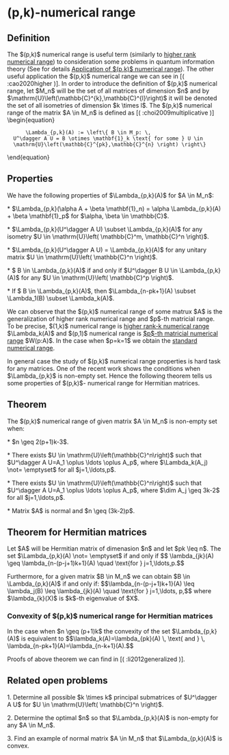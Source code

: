 (p,k)-numerical range
=====================

Definition
----------

The \$(p,k)\$ numerical range is useful term (similarly to [higher rank
numerical
range](/numerical-range/generalizations/higher-rank-numerical-range)) to
consideration some problems in quantum information theory (See for
details [Application of \$(p,k)\$ numerical
range](/numerical-range/generalizations/application-of-higher-rank-and-p-k-numerical-range)).
The other useful application the \$(p,k)\$ numerical range we can see in
\[( :cao2020higher )\]. In order to introduce the definition of
\$(p,k)\$ numerical range, let \$M_n\$ will be the set of all matrices
of dimension \$n\$ and by
\$\\mathrm{U}\\left(\\mathbb{C}\^{k},\\mathbb{C}\^{l}\\right)\$ it will
be denoted the set of all isometries of dimension \$k \\times l\$. The
\$(p,k)\$ numerical range of the matrix \$A \\in M_n\$ is defined as \[(
:choi2009multiplicative )\] \\begin{equation}

          \Lambda_{p,k}(A) := \left\{ B \in M_p: \,  
      U^\dagger A U = B \otimes \mathbf{1}_k \text{ for some } U \in 
      \mathrm{U}\left(\mathbb{C}^{pk},\mathbb{C}^{n} \right) \right\}

\\end{equation}

Properties
----------

We have the following properties of \$\\Lambda\_{p,k}(A)\$ for \$A \\in
M_n\$:

\* \$\\Lambda\_{p,k}(\\alpha A + \\beta \\mathbf{1}\_n) = \\alpha
\\Lambda\_{p,k}(A) + \\beta \\mathbf{1}\_p\$ for \$\\alpha, \\beta \\in
\\mathbb{C}\$.

\* \$\\Lambda\_{p,k}(U\^\\dagger A U) \\subset \\Lambda\_{p,k}(A)\$ for
any isometry \$U \\in \\mathrm{U}\\left( \\mathbb{C}\^m, \\mathbb{C}\^n
\\right)\$.

\* \$\\Lambda\_{p,k}(U\^\\dagger A U) = \\Lambda\_{p,k}(A)\$ for any
unitary matrix \$U \\in \\mathrm{U}\\left( \\mathbb{C}\^n \\right)\$.

\* \$ B \\in \\Lambda\_{p,k}(A)\$ if and only if \$U\^\\dagger B U \\in
\\Lambda\_{p,k}(A)\$ for any \$U \\in \\mathrm{U}\\left( \\mathbb{C}\^p
\\right)\$.

\* If \$ B \\in \\Lambda\_{p,k}(A)\$, then \$\\Lambda\_{n-pk+1}(A)
\\subset \\Lambda_1(B) \\subset \\Lambda_k(A)\$.

We can observe that the \$(p,k)\$ numerical range of some matrux \$A\$
is the generalization of higher rank numerical range and \$p\$-th
matricial range. To be precise, \$(1,k)\$ numerical range is [higher
rank-k numerical
range](/numerical-range/generalizations/higher-rank-numerical-range)
\$\\Lambda_k(A)\$ and \$(p,1)\$ numerical range is [\$p\$-th matricial
numerical range](/numerical-range/generalizations/p-th-matricial-range)
\$W(p:A)\$. In the case when \$p=k=1\$ we obtain the [standard numerical
range](/numerical-range).

In general case the study of \$(p,k)\$ numerical range properties is
hard task for any matrices. One of the recent work shows the conditions
when \$\\Lambda\_{p,k}\$ is non-empty set. Hence the following theorem
tells us some properties of \$(p,k)\$- numerical range for Hermitian
matrices.

Theorem
-------

The \$(p,k)\$ numerical range of given matrix \$A \\in M_n\$ is
non-empty set when:

\* \$n \\geq 2(p+1)k-3\$.

\* There exists \$U \\in \\mathrm{U}\\left(\\mathbb{C}\^n\\right)\$ such
that \$U\^\\dagger A U=A_1 \\oplus \\ldots \\oplus A_p\$, where
\$\\Lambda_k(A_j) \\not= \\emptyset\$ for all \$j=1,\\ldots,p\$.

\* There exists \$U \\in \\mathrm{U}\\left(\\mathbb{C}\^n\\right)\$ such
that \$U\^\\dagger A U=A_1 \\oplus \\ldots \\oplus A_p\$, where \$\\dim
A_j \\geq 3k-2\$ for all \$j=1,\\ldots,p\$.

\* Matrix \$A\$ is normal and \$n \\geq (3k-2)p\$.

Theorem for Hermitian matrices
------------------------------

Let \$A\$ will be Hermitian matrix of dimenasion \$n\$ and let \$pk
\\leq n\$. The set \$\\Lambda\_{p,k}(A) \\not= \\emptyset\$ if and only
if \$\$ \\lambda\_{jk}(A) \\geq \\lambda\_{n-(p-j+1)k+1}(A) \\quad
\\text{for } j=1,\\ldots,p.\$\$

Furthermore, for a given matrix \$B \\in M_n\$ we can obtain \$B \\in
\\Lambda\_{p,k}(A)\$ if and only if: \$\$\\lambda\_{n-(p-j+1)k+1}(A)
\\leq \\lambda_j(B) \\leq \\lambda\_{jk}(A) \\quad \\text{for }
j=1,\\ldots, p,\$\$ where \$\\lambda\_{k}(X)\$ is \$k\$-th eigenvalue of
\$X\$.

### Convexity of \$(p,k)\$ numerical range for Hermitian matrices

In the case when \$n \\geq (p+1)k\$ the convexity of the set
\$\\Lambda\_{p,k}(A)\$ is equivalent to
\$\$\\lambda_k(A)=\\lambda\_{pk}(A) \\, \\text{ and } \\,
\\lambda\_{n-pk+1}(A)=\\lambda\_{n-k+1}(A).\$\$

Proofs of above theorem we can find in \[( :li2012generalized )\].

Related open problems
---------------------

1\. Determine all possible \$k \\times k\$ principal submatrices of
\$U\^\\dagger A U\$ for \$U \\in \\mathrm{U}\\left( \\mathbb{C}\^n
\\right)\$.

2\. Determine the optimal \$n\$ so that \$\\Lambda\_{p,k}(A)\$ is
non-empty for any \$A \\in M_n\$.

3\. Find an example of normal matrix \$A \\in M_n\$ that
\$\\Lambda\_{p,k}(A)\$ is convex.

